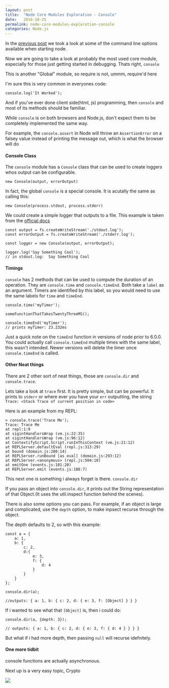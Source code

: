 ```yaml
---
layout: post
title:  "Node Core Modules Exploration - Console"
date:   2016-10-25
permalink: node-core-modules-exploration-console
categories: Node.js 
---
```


In the [previous post](http://blog.lholmquist.org/node-core-modules-exploration-command-line-options/) we took a look at some of the command line options available when starting node.

Now we are going to take a look at probably the most used core module, especially for those just getting started in debugging.  Thats right, `console`

This is another "Global" module, so require is not, ummm,  require'd here

I'm sure this is very common in everyones code:

	console.log('It Worked');
    

And if you've ever done client side(html, js) programming, then `console` and most of its methods should be familiar.

While `console` is on both browsers and Node.js, don't expect them to be completely implemented the same way.

For example, the `console.assert` in Node will throw an `AssertionError` on a falsey value instead of printing the message out, which is what the browser will do

#### Console Class

The `console` module has a `Console` class that can be used to create loggers whos output can be configurable.

`new Console(output, errorOutput)`

In fact, the global `console` is a special console.  It is acutally the same as calling this:

`new Console(process.stdout, process.stderr)`

We could create a simple logger that outputs to a file.  This example is taken from the [official docs](https://nodejs.org/dist/latest-v6.x/docs/api/console.html#console_new_console_stdout_stderr)


	const output = fs.createWriteStream('./stdout.log');
    const errorOutput = fs.createWriteStream('./stderr.log');
    
    const logger = new Console(output, errorOutput);
    
    logger.log('Say Something Cool');
    // in stdout.log:  Say Something Cool
    
    
#### Timings

`console` has 2 methods that can be used to compute the duration of an operation.  They are `console.time` and `console.timeEnd`.  Both take a `label` as an argument. Timers are identified by this label, so you would need to use the same labels for `time` and `timeEnd`.

	console.time('myTimer');
    
    someFunctionThatTakesTwentyThreeMS();
    
    console.timeEnd('myTimer');
    // prints myTimer: 23.232ms


Just a quick note on the `timeEnd` function in versions of node prior to 6.0.0. You could actually call `console.timeEnd` multiple times with the same label, this wasn't intended.  Newer versions will delete the timer once `console.timeEnd` is called.



#### Other Neat things

There are 2 other sort of neat things, those are `console.dir` and `console.trace`.


Lets take a look at `trace` first.  It is pretty simple, but can be powerful.  It prints to `stderr` or where ever you have your `err` outputting, the string `Trace: <Stack Trace of current position in code>`

Here is an example from my REPL:

	> console.trace('Trace Me');
	Trace: Trace Me
    at repl:1:9
    at sigintHandlersWrap (vm.js:22:35)
    at sigintHandlersWrap (vm.js:96:12)
    at ContextifyScript.Script.runInThisContext (vm.js:21:12)
    at REPLServer.defaultEval (repl.js:313:29)
    at bound (domain.js:280:14)
    at REPLServer.runBound [as eval] (domain.js:293:12)
    at REPLServer.<anonymous> (repl.js:504:10)
    at emitOne (events.js:101:20)
    at REPLServer.emit (events.js:188:7)


This next one is something i always forget is there.  `console.dir`

If you pass an object into `console.dir`, it prints out the String representation of that Object.(It uses the util.inspect function behind the scenes).

There is also some options you can pass.  For example, if an object is large and complicated, use the `depth` option, to make inpsect recurse through the object.

The depth defaults to 2, so with this example:

	const a = {
    	a: 1, 
        b: {
        	c: 2, 
        	d:{
            	e: 3, 
                f: { 
                	d: 4
                }
            }
        }
    };
    
    console.dir(a);
    
    //outputs: { a: 1, b: { c: 2, d: { e: 3, f: [Object] } } }
    
If i wanted to see what that `[Object]` is, then i could do:

	console.dir(a, {depth: 3});
    
    // outputs: { a: 1, b: { c: 2, d: { e: 3, f: { d: 4 } } } }


But what if i had more depth, then passing `null` will recurse idefnitely.



#### One more tidbit

console functions are actually asynchronous.


Next up is a very easy topic,  Crypto


![](https://i1.wp.com/farm3.static.flickr.com/2443/3993932273_80298b0f47.jpg)


